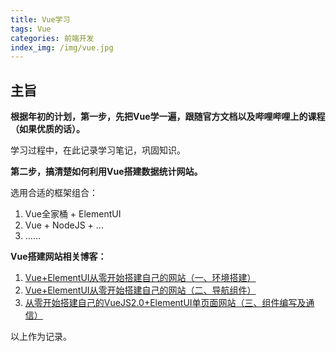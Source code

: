 ```yaml
---
title: Vue学习
tags: Vue
categories: 前端开发
index_img: /img/vue.jpg
---
```



## 主旨

**根据年初的计划，第一步，先把Vue学一遍，跟随官方文档以及哔哩哔哩上的课程（如果优质的话）。**

学习过程中，在此记录学习笔记，巩固知识。

**第二步，搞清楚如何利用Vue搭建数据统计网站。**

<!-- more -->

选用合适的框架组合：

1. Vue全家桶 + ElementUI
2. Vue + NodeJS + ...
3. ……

**Vue搭建网站相关博客：**

1. [Vue+ElementUI从零开始搭建自己的网站（一、环境搭建）](https://blog.csdn.net/xuehu837769474/article/details/81984937)
2. [Vue+ElementUI从零开始搭建自己的网站（二、导航组件）](https://blog.csdn.net/xuehu837769474/article/details/82012361?depth_1-utm_source=distribute.pc_relevant.none-task&utm_source=distribute.pc_relevant.none-task)
3. [从零开始搭建自己的VueJS2.0+ElementUI单页面网站（三、组件编写及通信）](https://blog.csdn.net/u012907049/article/details/78318143?depth_1-utm_source=distribute.pc_relevant.none-task&utm_source=distribute.pc_relevant.none-task)

以上作为记录。
